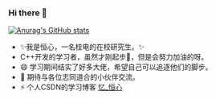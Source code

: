 ### Hi there 👋

<!--
**YDLinStars/YDLinStars** is a ✨ _special_ ✨ repository because its `README.md` (this file) appears on your GitHub profile.

Here are some ideas to get you started:

- 🔭 I’m currently working on ...
- 🌱 I’m currently learning ...
- 👯 I’m looking to collaborate on ...
- 🤔 I’m looking for help with ...
- 💬 Ask me about ...
- 📫 How to reach me: ...
- 😄 Pronouns: ...
- ⚡ Fun fact: ...
-->


[![Anurag's GitHub stats](https://github-readme-stats.vercel.app/api?username=YDLinStars&hide=contribs,prs&count_private=true&show_icons=true)](https://github.com/anuraghazra/github-readme-stats)

- ✨我是恒心，一名桂电的在校研究生。✨
- C++开发的学习者，虽然才刚起步🤔，但是会努力加油的呀。
- 😄 学习期间结实了好多大佬，希望自己可以追逐他们的脚步。
- 💬 期待与各位志同道合的小伙伴交流。
- ⚡ 个人CSDN的学习博客 [忆_恒心](https://blog.csdn.net/qq_37457202)



<!-- 热门语言卡片
[![Top Langs](https://github-readme-stats.vercel.app/api/top-langs/?username=leandon&layout=compact)](https://github.com/anuraghazra/github-readme-stats)  -->
